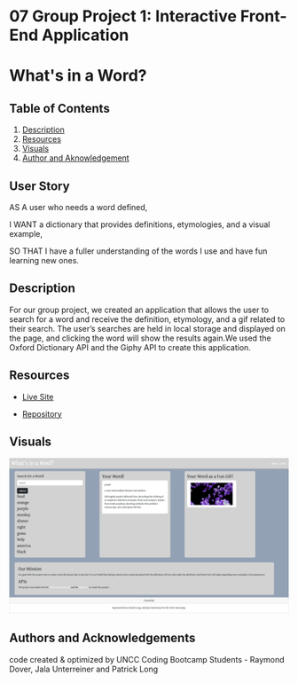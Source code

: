 # 07 Group Project 1: Interactive Front-End Application

# What's in a Word?

## Table of Contents

1. [Description](#description)
2. [Resources](#resources)
3. [Visuals](#visuals)
4. [Author and Aknowledgement](#author-and-aknowledgements)

## User Story
AS A user who needs a word defined,

I WANT a dictionary that provides definitions, etymologies, and a visual example,

SO THAT I have a fuller understanding of the words I use and have fun learning new ones. 

## Description

For our group project, we created an application that allows the user to search for a word and receive the definition, etymology, and a gif related to their search. The user’s searches are held in local storage and displayed on the page, and clicking the word will show the results again.We used the Oxford Dictionary API and the Giphy API to create this application.

## Resources

* [Live Site](https://raydover.github.io/project-01/)

* [Repository](https://git@github.com:raydover/project-01.git)

## Visuals

![07 Group Project 1 Screenshot](./assets/what-s-in-a-word.png)

## Authors and Acknowledgements

code created & optimized by UNCC Coding Bootcamp Students - Raymond Dover, Jala Unterreiner and Patrick Long